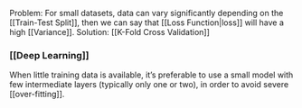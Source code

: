 Problem: For small datasets, data can vary significantly depending on the [[Train-Test Split]], then we can say that [[Loss Function|loss]] will have a high [[Variance]].
Solution: [[K-Fold Cross Validation]]

### [[Deep Learning]] 
When little training data is available, it’s preferable to use a small model with few
intermediate layers (typically only one or two), in order to avoid severe [[over-fitting]]. 
